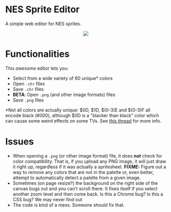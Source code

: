 # NES Sprite Editor

A simple web editor for NES sprites.

<p align="center">
  <img src="https://i.imgur.com/bnUYC0f.png"/>
</p>

# Functionalities
This *awesome* editor lets you:
- Select from a wide variety of 60 unique* colors
- Open `.chr` files
- Save `.chr` files
- **BETA**: Open `.png` (and other image formats) files
- Save `.png` files

*Not all colors are actually unique: $0D, $1D, $(0-3)E and $(0-3)F all encode black (#000), although
$0D is a "blacker than black" color which can cause some weird effects on some TVs. See
[this thread](https://web.archive.org/web/20180817072753/https://forums.nesdev.com/viewtopic.php?f=2&t=15734)
for more info.

# Issues
- When opening a `.png` (or other image format) file, it does **not** check for color compatibility.
That is, if you upload any PNG image, it will just draw it right up, regardless if it was actually a
spritesheet. **FIXME:** Figure out a way to remove any colors that are not in the palette or, even
better, attempt to automatically detect a palette from a given image.
- Sometimes (on page resize?) the background on the right side of the canvas bugs out and you can't
scroll there. It fixes itself if you select another zoom level and then come back. Is this a Chrome
bug? Is this a CSS bug? We may never find out
- The code is kind of a mess. Someone should fix that.
